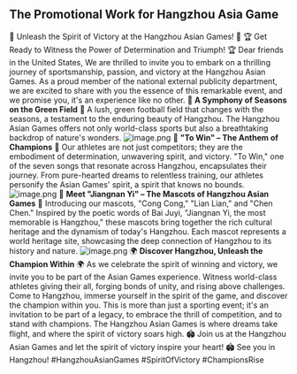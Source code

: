 ## The Promotional Work for Hangzhou Asia Game

🌟 Unleash the Spirit of Victory at the Hangzhou Asian Games! 🌟
🏆 Get Ready to Witness the Power of Determination and Triumph! 🏆
Dear friends in the United States,
We are thrilled to invite you to embark on a thrilling journey of sportsmanship, passion, and victory at the Hangzhou Asian Games. As a proud member of the national external publicity department, we are excited to share with you the essence of this remarkable event, and we promise you, it's an experience like no other.
🌿 **A Symphony of Seasons on the Green Field** 🌿  A lush, green football field that changes with the seasons, a testament to the enduring beauty of Hangzhou. The Hangzhou Asian Games offers not only world-class sports but also a breathtaking backdrop of nature's wonders.
![image.png](https://cdn.nlark.com/yuque/0/2023/png/38665016/1695131090629-ce3e4b12-ccf2-48e8-9cdb-aad263b35d68.png#averageHue=%23335953&clientId=u84fdcefc-f91b-4&from=paste&height=266&id=u7aa16578&originHeight=671&originWidth=1007&originalType=url&ratio=1.25&rotation=0&showTitle=false&size=1276884&status=done&style=none&taskId=u4c34560d-6eef-4d0d-a899-80b1a375dc4&title=&width=399)
🥇 **"To Win" – The Anthem of Champions** 🥇 Our athletes are not just competitors; they are the embodiment of determination, unwavering spirit, and victory. "To Win," one of the seven songs that resonate across Hangzhou, encapsulates their journey. From pure-hearted dreams to relentless training, our athletes personify the Asian Games' spirit, a spirit that knows no bounds.
![image.png](https://cdn.nlark.com/yuque/0/2023/png/38665016/1695131165715-4d57833b-a3c7-4d1d-b6e6-54b23800e4c9.png#averageHue=%23784d06&clientId=u84fdcefc-f91b-4&from=paste&height=297&id=u5fa79b48&originHeight=501&originWidth=639&originalType=binary&ratio=1.25&rotation=0&showTitle=false&size=245052&status=done&style=none&taskId=uaee84562-1830-4032-886a-3d833a873a8&title=&width=379.20001220703125)
🐼 **Meet "Jiangnan Yi" – The Mascots of Hangzhou Asian Games** 🐼 Introducing our mascots, "Cong Cong," "Lian Lian," and "Chen Chen." Inspired by the poetic words of Bai Juyi, "Jiangnan Yi, the most memorable is Hangzhou," these mascots bring together the rich cultural heritage and the dynamism of today's Hangzhou. Each mascot represents a world heritage site, showcasing the deep connection of Hangzhou to its history and nature.
![image.png](https://cdn.nlark.com/yuque/0/2023/png/38665016/1695131436072-999c819e-728a-46f4-9cd8-c28eb4127223.png#averageHue=%231a2760&clientId=u84fdcefc-f91b-4&from=paste&height=522&id=u897842d0&originHeight=652&originWidth=1400&originalType=binary&ratio=1.25&rotation=0&showTitle=false&size=777510&status=done&style=none&taskId=u9bded03c-7735-465c-8a8f-8e5c82d500b&title=&width=1120)
🌍 **Discover Hangzhou, Unleash the Champion Within** 🌍 As we celebrate the spirit of winning and victory, we invite you to be part of the Asian Games experience. Witness world-class athletes giving their all, forging bonds of unity, and rising above challenges. Come to Hangzhou, immerse yourself in the spirit of the game, and discover the champion within you.
This is more than just a sporting event; it's an invitation to be part of a legacy, to embrace the thrill of competition, and to stand with champions. The Hangzhou Asian Games is where dreams take flight, and where the spirit of victory soars high.
🏟️ Join us at the Hangzhou Asian Games and let the spirit of victory inspire your heart! 🏟️
See you in Hangzhou!
#HangzhouAsianGames #SpiritOfVictory #ChampionsRise